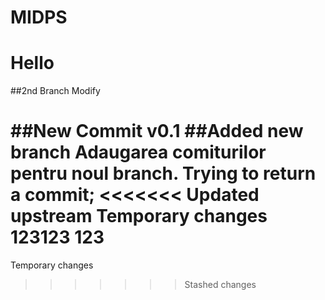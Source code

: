 # MIDPS
# Hello

##2nd Branch Modify

##New Commit v0.1
##Added new branch
Adaugarea comiturilor pentru noul branch.
Trying to return a commit;
<<<<<<< Updated upstream
Temporary changes 123123 123
=======
Temporary changes
>>>>>>> Stashed changes

